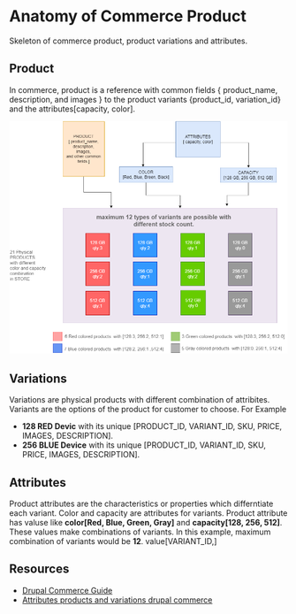 # Anatomy of Commerce Product
Skeleton of commerce product, product variations and attributes.

## Product
In commerce, product is a reference with common fields { product_name, description, and images } to the product variants {product_id, variation_id} and the attributes[capacity, color].

![](https://github.com/arsibux/anatomy-of-commerce-product/blob/main/img/product.drawio.png)
## Variations
Variations are physical products with different combination of attribites. Variants are the options of the product for customer to choose. For Example
- **128 RED Devic** with its unique [PRODUCT_ID, VARIANT_ID, SKU, PRICE, IMAGES, DESCRIPTION].
- **256 BLUE Device** with its unique [PRODUCT_ID, VARIANT_ID, SKU, PRICE, IMAGES, DESCRIPTION].

## Attributes
Product attributes are the characteristics or properties which differntiate each variant. Color and capacity are attributes for variants. Product attribute has valuse like **color[Red, Blue, Green, Gray]** and **capacity[128, 256, 512]**. These values make combinations of variants. In this example, maximum combination of variants would be **12**.
value[VARIANT_ID,]
## Resources
- [Drupal Commerce Guide](https://docs.drupalcommerce.org/commerce2/developer-guid)
- [Attributes products and variations drupal commerce ](https://menetray.com/en/blog/attributes-products-and-variations-drupal-commerce)
